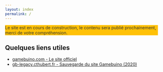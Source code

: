 ```yaml
---
layout: index
permalink: /
---
```


<section>
	<article style="background-color: #ffc107; color: #333;" >
		<p>
			Le site est en cours de construction, le contenu sera publié prochainement, merci de votre compréhension.
		</p>
	</article>
	<article>
		<h2>Quelques liens utiles</h2>
		<ul id="ressource-externe" >
            <li><a href="https://gamebuino.com/" >gamebuino.com - Le site officiel</a></li>
            <li><a href="https://gb-legacy.cthubert.fr" >gb-legacy.cthubert.fr - Sauvegarde du site Gamebuino (2020)</a></li>
        </ul>
	</article>
</section>
